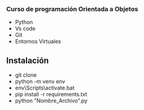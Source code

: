 ### Curso de programación Orientada a Objetos 

- Python
- Vs code
- Git
- Entornos Virtuales

## Instalación

- git clone
- python -m venv env
- env\Scripts\activate.bat
- pip install -r requirements.txt
- python "Nombre_Archivo".py
